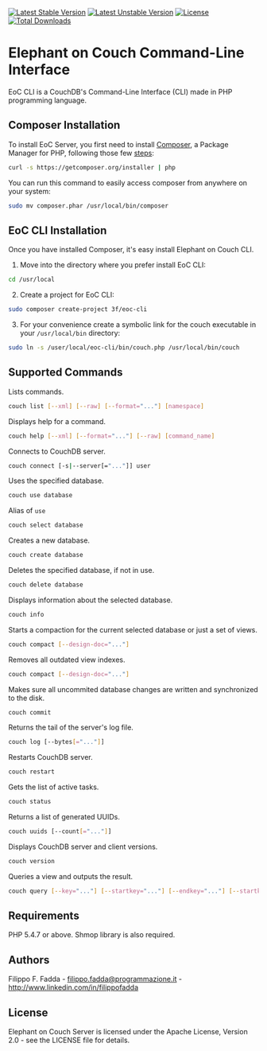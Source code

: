 [![Latest Stable Version](https://poser.pugx.org/3f/eoc-cli/v/stable.png)](https://packagist.org/packages/3f/eoc-cli)
[![Latest Unstable Version](https://poser.pugx.org/3f/eoc-cli/v/unstable.png)](https://packagist.org/packages/3f/eoc-cli)
[![License](https://poser.pugx.org/3f/eoc-cli/license.svg)](https://packagist.org/packages/3f/eoc-cli)
[![Total Downloads](https://poser.pugx.org/3f/eoc-cli/downloads.png)](https://packagist.org/packages/3f/eoc-cli)


Elephant on Couch Command-Line Interface
========================================
EoC CLI is a CouchDB's Command-Line Interface (CLI) made in PHP programming language.


Composer Installation
---------------------

To install EoC Server, you first need to install [Composer](http://getcomposer.org/), a Package Manager for
PHP, following those few [steps](http://getcomposer.org/doc/00-intro.md#installation-nix):

``` sh
curl -s https://getcomposer.org/installer | php
```

You can run this command to easily access composer from anywhere on your system:

``` sh
sudo mv composer.phar /usr/local/bin/composer
```


EoC CLI Installation
--------------------
Once you have installed Composer, it's easy install Elephant on Couch CLI.

1. Move into the directory where you prefer install EoC CLI:
``` sh
cd /usr/local
```

2. Create a project for EoC CLI:
``` sh
sudo composer create-project 3f/eoc-cli
```

3. For your convenience create a symbolic link for the couch executable in your `/usr/local/bin` directory:
``` sh
sudo ln -s /user/local/eoc-cli/bin/couch.php /usr/local/bin/couch
```


Supported Commands
------------------
Lists commands. 
``` sh
couch list [--xml] [--raw] [--format="..."] [namespace]
```

Displays help for a command. 
``` sh
couch help [--xml] [--format="..."] [--raw] [command_name]
```

Connects to CouchDB server. 
``` sh
couch connect [-s|--server[="..."]] user
```

Uses the specified database. 
``` sh
couch use database
```

Alias of `use` 
``` sh
couch select database
```

Creates a new database.
``` sh
couch create database
```

Deletes the specified database, if not in use. 
``` sh
couch delete database
```

Displays information about the selected database.
``` sh
couch info
```

Starts a compaction for the current selected database or just a set of views.
``` sh
couch compact [--design-doc="..."]
```

Removes all outdated view indexes.
``` sh
couch compact [--design-doc="..."]
```

Makes sure all uncommited database changes are written and synchronized to the disk.
``` sh
couch commit
```

Returns the tail of the server's log file.
``` sh
couch log [--bytes[="..."]]
```

Restarts CouchDB server. 
``` sh
couch restart
```

Gets the list of active tasks. 
``` sh
couch status
```

Returns a list of generated UUIDs.
``` sh
couch uuids [--count[="..."]]
```

Displays CouchDB server and client versions. 
``` sh
couch version
```

Queries a view and outputs the result. 
``` sh
couch query [--key="..."] [--startkey="..."] [--endkey="..."] [--startkey-docid="..."] [--endkey-docid="..."] [--limit="..."] [--group-results] [--group-level="..."] [--do-not-reduce] [--include-docs] [--exclude-results] [--exclude-endkey] [--reverse-order] [--skip="..."] [--include-conflicts] [--include-missing-keys] [--map="..."] [--reduce="..."] [--language="..."] design-doc/view-name [keys1] ... [keysN]
```


Requirements
------------
PHP 5.4.7 or above. Shmop library is also required.


Authors
-------
Filippo F. Fadda - <filippo.fadda@programmazione.it> - <http://www.linkedin.com/in/filippofadda>


License
-------
Elephant on Couch Server is licensed under the Apache License, Version 2.0 - see the LICENSE file for details.